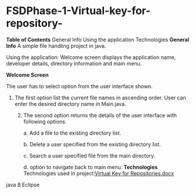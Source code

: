 # FSDPhase-1-Virtual-key-for-repository-
**Table of Contents**
General Info
Using the application
Technologies
**General Info**
A simple file handling project in java.

Using the application:
Welcome screen displays the application name, developer details, directory information and main menu.

**Welcome Screen**

The user has to select option from the user interface shown.

1. The first option list the current file names in ascending order. User can enter the desired directory name in Main.java.

    2. The second option returns the details of the user interface with following options.

        a. Add a file to the existing directory list.

        b. Delete a user specified from the existing directory list.

        c. Search a user specified file from the main directory.

        d. option to navigate back to main menu.
**Technologies**
Technologies used in project:[Virtual Key for Repositories.docx](https://github.com/AKoharr/FSDPhase-1-Virtual-key-for-repository-/files/9257155/Virtual.Key.for.Repositories.docx)

java 8
Eclipse
